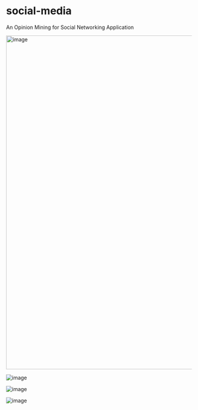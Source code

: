 # social-media
An Opinion Mining for Social Networking Application
<br>

<img width="904" alt="image" src="https://user-images.githubusercontent.com/80947144/168740281-95167ddf-2618-4cb8-9a3a-3e4f5a753510.png">
<br>

![image](https://user-images.githubusercontent.com/80947144/168744947-c4107bcb-5c2d-4590-a372-ef4afbfeb6d1.png)

![image](https://user-images.githubusercontent.com/80947144/168744978-91f6d8c1-c9ac-4ba8-8839-2c3cfbdae76f.png)

![image](https://user-images.githubusercontent.com/80947144/168745006-9d7375ac-aee4-4a64-b93a-1446ee07a32a.png)

